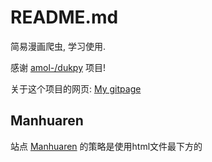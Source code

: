 # README.md

简易漫画爬虫, 学习使用. 

感谢 [amol-/dukpy](https://github.com/amol-/dukpy) 项目!

关于这个项目的网页: [My gitpage](https://wzdlc1996.github.io/artic/other/mangaspider/)

## Manhuaren

站点 [Manhuaren](www.manhuaren.com) 的策略是使用html文件最下方的<script>标签来动态呈现章节列表和图片. 请求图片时需要在请求头加入referer, 查看网页调试器的Network标签页可以找到.
